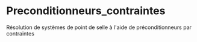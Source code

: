 # Preconditionneurs_contraintes
Résolution de systèmes de point de selle à l'aide de préconditionneurs par contraintes
